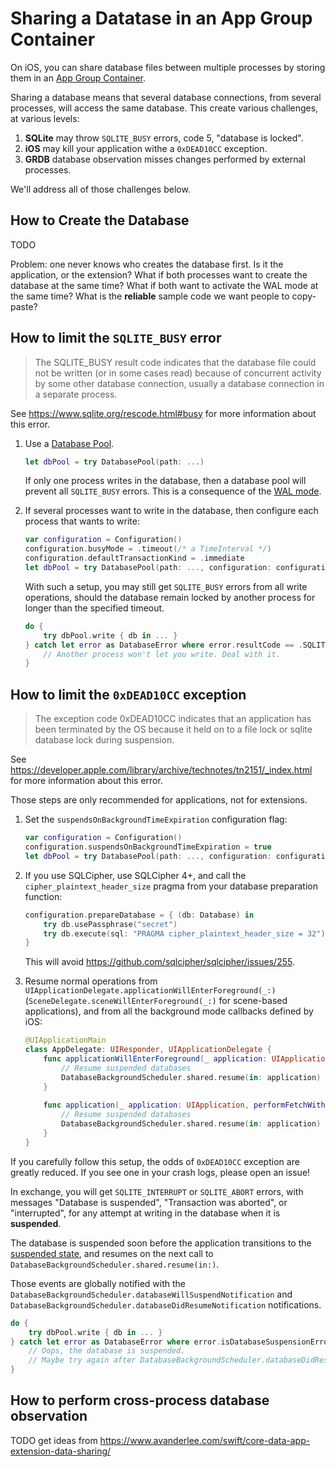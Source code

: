 Sharing a Datatase in an App Group Container
============================================

On iOS, you can share database files between multiple processes by storing them in an [App Group Container](https://developer.apple.com/documentation/foundation/nsfilemanager/1412643-containerurlforsecurityapplicati).

Sharing a database means that several database connections, from several processes, will access the same database. This create various challenges, at various levels:

1. **SQLite** may throw `SQLITE_BUSY` errors, code 5, "database is locked".
2. **iOS** may kill your application withe a `0xDEAD10CC` exception.
3. **GRDB** database observation misses changes performed by external processes.

We'll address all of those challenges below.


## How to Create the Database

TODO

Problem: one never knows who creates the database first. Is it the application, or the extension? What if both processes want to create the database at the same time? What if both want to activate the WAL mode at the same time? What is the **reliable** sample code we want people to copy-paste?


## How to limit the `SQLITE_BUSY` error

> The SQLITE_BUSY result code indicates that the database file could not be written (or in some cases read) because of concurrent activity by some other database connection, usually a database connection in a separate process.

See https://www.sqlite.org/rescode.html#busy for more information about this error.

1. Use a [Database Pool].
    
    ```swift
    let dbPool = try DatabasePool(path: ...)
    ```
    
    If only one process writes in the database, then a database pool will prevent all `SQLITE_BUSY` errors. This is a consequence of the [WAL mode](https://www.sqlite.org/wal.html).

2. If several processes want to write in the database, then configure each process that wants to write:

    ```swift
    var configuration = Configuration()
    configuration.busyMode = .timeout(/* a TimeInterval */)
    configuration.defaultTransactionKind = .immediate
    let dbPool = try DatabasePool(path: ..., configuration: configuration)
    ```
    
    With such a setup, you may still get `SQLITE_BUSY` errors from all write operations, should the database remain locked by another process for longer than the specified timeout.
    
    ```swift
    do {
        try dbPool.write { db in ... }
    } catch let error as DatabaseError where error.resultCode == .SQLITE_BUSY {
        // Another process won't let you write. Deal with it.
    }
    ```


## How to limit the `0xDEAD10CC` exception

> The exception code 0xDEAD10CC indicates that an application has been terminated by the OS because it held on to a file lock or sqlite database lock during suspension.

See https://developer.apple.com/library/archive/technotes/tn2151/_index.html for more information about this error.

Those steps are only recommended for applications, not for extensions.

1. Set the `suspendsOnBackgroundTimeExpiration` configuration flag:
    
    ```swift
    var configuration = Configuration()
    configuration.suspendsOnBackgroundTimeExpiration = true
    let dbPool = try DatabasePool(path: ..., configuration: configuration)
    ```

2. If you use SQLCipher, use SQLCipher 4+, and call the `cipher_plaintext_header_size` pragma from your database preparation function:
    
    ```swift
    configuration.prepareDatabase = { (db: Database) in
        try db.usePassphrase("secret")
        try db.execute(sql: "PRAGMA cipher_plaintext_header_size = 32")
    }
    ```
    
    This will avoid https://github.com/sqlcipher/sqlcipher/issues/255.

3. Resume normal operations from `UIApplicationDelegate.applicationWillEnterForeground(_:)` (`SceneDelegate.sceneWillEnterForeground(_:)` for scene-based applications), and from all the background mode callbacks defined by iOS:
    
    ```swift
    @UIApplicationMain
    class AppDelegate: UIResponder, UIApplicationDelegate {
        func applicationWillEnterForeground(_ application: UIApplication) {
            // Resume suspended databases
            DatabaseBackgroundScheduler.shared.resume(in: application)
        }
        
        func application(_ application: UIApplication, performFetchWithCompletionHandler completionHandler: @escaping (UIBackgroundFetchResult) -> Void) {
            // Resume suspended databases
            DatabaseBackgroundScheduler.shared.resume(in: application)
        }
    }
    ```

If you carefully follow this setup, the odds of `0xDEAD10CC` exception are greatly reduced. If you see one in your crash logs, please open an issue!

In exchange, you will get `SQLITE_INTERRUPT` or `SQLITE_ABORT` errors, with messages "Database is suspended", "Transaction was aborted", or "interrupted", for any attempt at writing in the database when it is **suspended**.

The database is suspended soon before the application transitions to the [suspended state](https://developer.apple.com/documentation/uikit/app_and_environment/managing_your_app_s_life_cycle), and resumes on the next call to `DatabaseBackgroundScheduler.shared.resume(in:)`.

Those events are globally notified with the `DatabaseBackgroundScheduler.databaseWillSuspendNotification` and `DatabaseBackgroundScheduler.databaseDidResumeNotification` notifications.

```swift
do {
    try dbPool.write { db in ... }
} catch let error as DatabaseError where error.isDatabaseSuspensionError {
    // Oops, the database is suspended.
    // Maybe try again after DatabaseBackgroundScheduler.databaseDidResumeNotification?
}
```


## How to perform cross-process database observation

TODO get ideas from https://www.avanderlee.com/swift/core-data-app-extension-data-sharing/


[Database Pool]: ../README.md#database-pools
